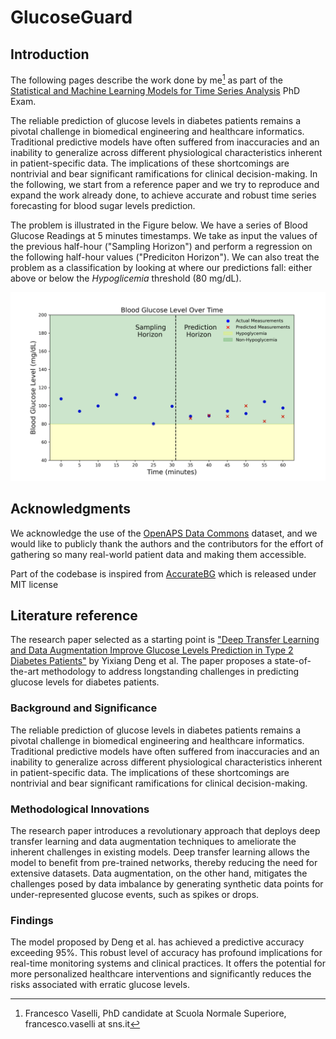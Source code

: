 # GlucoseGuard

## Introduction 

The following pages describe the work done by me[^1] as part of the [Statistical and Machine Learning Models for Time Series Analysis](https://www.sns.it/en/corsoinsegnamento/statistical-and-machine-learning-models-time-series-analysis) PhD Exam.

The reliable prediction of glucose levels in diabetes patients remains a pivotal challenge in biomedical engineering and healthcare informatics. Traditional predictive models have often suffered from inaccuracies and an inability to generalize across different physiological characteristics inherent in patient-specific data. The implications of these shortcomings are nontrivial and bear significant ramifications for clinical decision-making.
In the following, we start from a reference paper and we try to reproduce and expand the work already done, to achieve accurate and robust time series forecasting for blood sugar levels prediction.

The problem is illustrated in the Figure below. We have a series of Blood Glucose Readings at 5 minutes timestamps. We take as input the values of the previous half-hour ("Sampling Horizon") and perform a regression on the following half-hour values ("Prediciton Horizon"). We can also treat the problem as a classification by looking at where our predictions fall: either above or below the *Hypoglicemia* threshold (80 mg/dL).

![The problem](img/problem.png)

## Acknowledgments

We acknowledge the use of the [OpenAPS Data Commons](https://openaps.org/outcomes/data-commons/) dataset, and we would like to publicly thank the authors and the contributors for the effort of gathering so many real-world patient data and making them accessible.

Part of the codebase is inspired from [AccurateBG](https://github.com/yixiangD/AccurateBG/tree/main) which is released under MIT license

## Literature reference

The research paper selected as a starting point is ["Deep Transfer Learning and Data Augmentation Improve Glucose Levels Prediction in Type 2 Diabetes Patients"](https://www.nature.com/articles/s41746-021-00480-x) by Yixiang Deng et al. The paper proposes a state-of-the-art methodology to address longstanding challenges in predicting glucose levels for diabetes patients.

### Background and Significance

The reliable prediction of glucose levels in diabetes patients remains a pivotal challenge in biomedical engineering and healthcare informatics. Traditional predictive models have often suffered from inaccuracies and an inability to generalize across different physiological characteristics inherent in patient-specific data. The implications of these shortcomings are nontrivial and bear significant ramifications for clinical decision-making.

### Methodological Innovations

The research paper introduces a revolutionary approach that deploys deep transfer learning and data augmentation techniques to ameliorate the inherent challenges in existing models. Deep transfer learning allows the model to benefit from pre-trained networks, thereby reducing the need for extensive datasets. Data augmentation, on the other hand, mitigates the challenges posed by data imbalance by generating synthetic data points for under-represented glucose events, such as spikes or drops.

### Findings

The model proposed by Deng et al. has achieved a predictive accuracy exceeding 95%. This robust level of accuracy has profound implications for real-time monitoring systems and clinical practices. It offers the potential for more personalized healthcare interventions and significantly reduces the risks associated with erratic glucose levels.


[^1]: Francesco Vaselli, PhD candidate at Scuola Normale Superiore, francesco.vaselli at sns.it